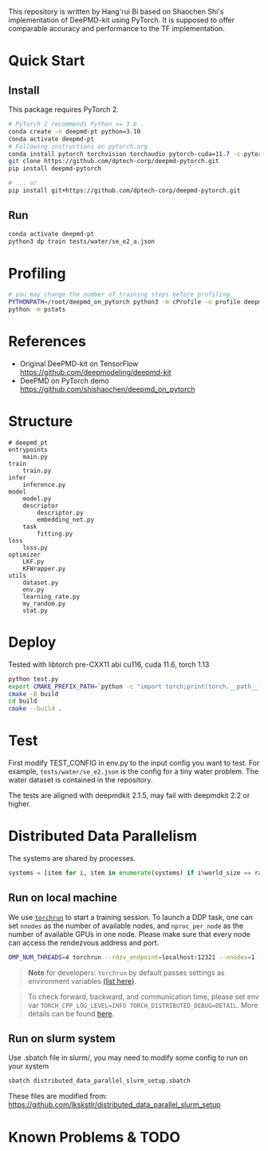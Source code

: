 This repository is written by Hang'rui Bi based on Shaochen Shi's implementation of DeePMD-kit using PyTorch.
It is supposed to offer comparable accuracy and performance to the TF implementation.

# Quick Start

## Install

This package requires PyTorch 2.
```bash
# PyTorch 2 recommends Python >= 3.8 .
conda create -n deepmd-pt python=3.10
conda activate deepmd-pt
# Following instructions on pytorch.org
conda install pytorch torchvision torchaudio pytorch-cuda=11.7 -c pytorch -c nvidia
git clone https://github.com/dptech-corp/deepmd-pytorch.git
pip install deepmd-pytorch

# ... or
pip install git+https://github.com/dptech-corp/deepmd-pytorch.git
```

## Run

```bash
conda activate deepmd-pt
python3 dp train tests/water/se_e2_a.json
```

# Profiling

```bash
# you may change the number of training steps before profiling
PYTHONPATH=/root/deepmd_on_pytorch python3 -m cProfile -o profile deepmd_pt/main.py train tests/water/se_e2_a.json 2>&1
python -m pstats
```

# References

- Original DeePMD-kit on TensorFlow https://github.com/deepmodeling/deepmd-kit
- DeePMD on PyTorch demo https://github.com/shishaochen/deepmd_on_pytorch

# Structure

```
# deepmd_pt
entrypoints
    main.py
train
    train.py
infer
    inference.py
model
    model.py
    descriptor
        descriptor.py
        embedding_net.py
    task
        fitting.py
loss
    loss.py
optimizer
    LKF.py
    KFWrapper.py
utils
    dataset.py
    env.py
    learning_rate.py
    my_random.py
    stat.py
```

# Deploy
Tested with libtorch pre-CXX11 abi cu116, cuda 11.6, torch 1.13

```bash
python test.py
export CMAKE_PREFIX_PATH=`python -c "import torch;print(torch.__path__[0])"`/share/cmake:$CMAKE_PREFIX_PATH
cmake -B build
cd build
cmake --build .
```

# Test
First modify TEST_CONFIG in env.py to the input config you want to test. For example, `tests/water/se_e2.json` is the config for a tiny water problem. The water dataset is contained in the repository.

The tests are aligned with deepmdkit 2.1.5, may fail with deepmdkit 2.2 or higher.

# Distributed Data Parallelism
The systems are shared by processes.

``` python
systems = [item for i, item in enumerate(systems) if i%world_size == rank]
```

## Run on local machine
We use [`torchrun`](https://pytorch.org/docs/stable/elastic/run.html#usage) to start a training session.
To launch a DDP task, one can set `nnodes` as the number of available nodes, and `nproc_per_node` as the number of available GPUs in one node. Please make sure that every node can access the rendezvous address and port.

```bash
OMP_NUM_THREADS=4 torchrun --rdzv_endpoint=localhost:12321 --nnodes=1 --nproc_per_node=2 --no_python dp train tests/water/se_e2_a.json
```

> **Note** for developers: `torchrun` by default passes settings as environment variables [(list here)](https://pytorch.org/docs/stable/elastic/run.html#environment-variables).

> To check forward, backward, and communication time, please set env var `TORCH_CPP_LOG_LEVEL=INFO TORCH_DISTRIBUTED_DEBUG=DETAIL`. More details can be found [here](https://pytorch.org/docs/stable/distributed.html#logging).

## Run on slurm system
Use .sbatch file in slurm/, you may need to modify some config to run on your system

```bash
sbatch distributed_data_parallel_slurm_setup.sbatch
```

These files are modified from: https://github.com/lkskstlr/distributed_data_parallel_slurm_setup

# Known Problems & TODO

